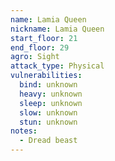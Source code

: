 ```yaml
---
name: Lamia Queen
nickname: Lamia Queen
start_floor: 21
end_floor: 29
agro: Sight
attack_type: Physical
vulnerabilities:
  bind: unknown
  heavy: unknown
  sleep: unknown
  slow: unknown
  stun: unknown
notes:
  - Dread beast
---
```

